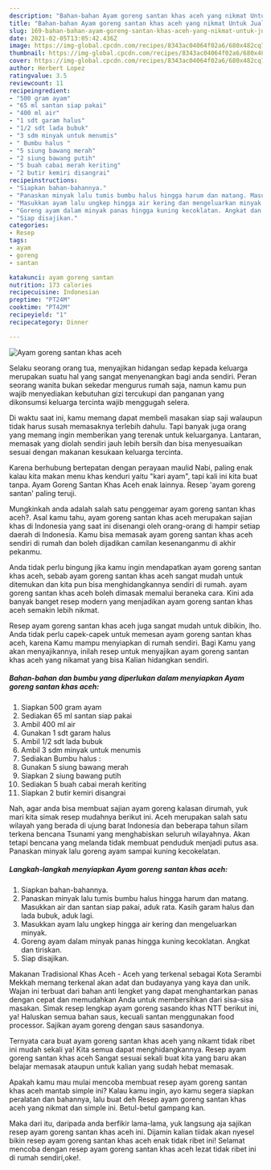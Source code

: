 ```yaml
---
description: "Bahan-bahan Ayam goreng santan khas aceh yang nikmat Untuk Jualan"
title: "Bahan-bahan Ayam goreng santan khas aceh yang nikmat Untuk Jualan"
slug: 169-bahan-bahan-ayam-goreng-santan-khas-aceh-yang-nikmat-untuk-jualan
date: 2021-02-05T13:05:42.436Z
image: https://img-global.cpcdn.com/recipes/8343ac04064f02a6/680x482cq70/ayam-goreng-santan-khas-aceh-foto-resep-utama.jpg
thumbnail: https://img-global.cpcdn.com/recipes/8343ac04064f02a6/680x482cq70/ayam-goreng-santan-khas-aceh-foto-resep-utama.jpg
cover: https://img-global.cpcdn.com/recipes/8343ac04064f02a6/680x482cq70/ayam-goreng-santan-khas-aceh-foto-resep-utama.jpg
author: Herbert Lopez
ratingvalue: 3.5
reviewcount: 11
recipeingredient:
- "500 gram ayam"
- "65 ml santan siap pakai"
- "400 ml air"
- "1 sdt garam halus"
- "1/2 sdt lada bubuk"
- "3 sdm minyak untuk menumis"
- " Bumbu halus "
- "5 siung bawang merah"
- "2 siung bawang putih"
- "5 buah cabai merah keriting"
- "2 butir kemiri disangrai"
recipeinstructions:
- "Siapkan bahan-bahannya."
- "Panaskan minyak lalu tumis bumbu halus hingga harum dan matang. Masukkan air dan santan siap pakai, aduk rata. Kasih garam halus dan lada bubuk, aduk lagi."
- "Masukkan ayam lalu ungkep hingga air kering dan mengeluarkan minyak."
- "Goreng ayam dalam minyak panas hingga kuning kecoklatan. Angkat dan tiriskan."
- "Siap disajikan."
categories:
- Resep
tags:
- ayam
- goreng
- santan

katakunci: ayam goreng santan 
nutrition: 173 calories
recipecuisine: Indonesian
preptime: "PT24M"
cooktime: "PT42M"
recipeyield: "1"
recipecategory: Dinner

---
```



![Ayam goreng santan khas aceh](https://img-global.cpcdn.com/recipes/8343ac04064f02a6/680x482cq70/ayam-goreng-santan-khas-aceh-foto-resep-utama.jpg)

Selaku seorang orang tua, menyajikan hidangan sedap kepada keluarga merupakan suatu hal yang sangat menyenangkan bagi anda sendiri. Peran seorang  wanita bukan sekedar mengurus rumah saja, namun kamu pun wajib menyediakan kebutuhan gizi tercukupi dan panganan yang dikonsumsi keluarga tercinta wajib menggugah selera.

Di waktu  saat ini, kamu memang dapat membeli masakan siap saji walaupun tidak harus susah memasaknya terlebih dahulu. Tapi banyak juga orang yang memang ingin memberikan yang terenak untuk keluarganya. Lantaran, memasak yang diolah sendiri jauh lebih bersih dan bisa menyesuaikan sesuai dengan makanan kesukaan keluarga tercinta. 

Karena berhubung bertepatan dengan perayaan maulid Nabi, paling enak kalau kita makan menu khas kenduri yaitu &#34;kari ayam&#34;, tapi kali ini kita buat tanpa. Ayam Goreng Santan Khas Aceh enak lainnya. Resep &#39;ayam goreng santan&#39; paling teruji.

Mungkinkah anda adalah salah satu penggemar ayam goreng santan khas aceh?. Asal kamu tahu, ayam goreng santan khas aceh merupakan sajian khas di Indonesia yang saat ini disenangi oleh orang-orang di hampir setiap daerah di Indonesia. Kamu bisa memasak ayam goreng santan khas aceh sendiri di rumah dan boleh dijadikan camilan kesenanganmu di akhir pekanmu.

Anda tidak perlu bingung jika kamu ingin mendapatkan ayam goreng santan khas aceh, sebab ayam goreng santan khas aceh sangat mudah untuk ditemukan dan kita pun bisa menghidangkannya sendiri di rumah. ayam goreng santan khas aceh boleh dimasak memalui beraneka cara. Kini ada banyak banget resep modern yang menjadikan ayam goreng santan khas aceh semakin lebih nikmat.

Resep ayam goreng santan khas aceh juga sangat mudah untuk dibikin, lho. Anda tidak perlu capek-capek untuk memesan ayam goreng santan khas aceh, karena Kamu mampu menyiapkan di rumah sendiri. Bagi Kamu yang akan menyajikannya, inilah resep untuk menyajikan ayam goreng santan khas aceh yang nikamat yang bisa Kalian hidangkan sendiri.

<!--inarticleads1-->

##### Bahan-bahan dan bumbu yang diperlukan dalam menyiapkan Ayam goreng santan khas aceh:

1. Siapkan 500 gram ayam
1. Sediakan 65 ml santan siap pakai
1. Ambil 400 ml air
1. Gunakan 1 sdt garam halus
1. Ambil 1/2 sdt lada bubuk
1. Ambil 3 sdm minyak untuk menumis
1. Sediakan  Bumbu halus :
1. Gunakan 5 siung bawang merah
1. Siapkan 2 siung bawang putih
1. Sediakan 5 buah cabai merah keriting
1. Siapkan 2 butir kemiri disangrai


Nah, agar anda bisa membuat sajian ayam goreng kalasan dirumah, yuk mari kita simak resep mudahnya berikut ini. Aceh merupakan salah satu wilayah yang berada di ujung barat Indonesia dan beberapa tahun silam terkena bencana Tsunami yang menghabiskan seluruh wilayahnya. Akan tetapi bencana yang melanda tidak membuat penduduk menjadi putus asa. Panaskan minyak lalu goreng ayam sampai kuning kecokelatan. 

<!--inarticleads2-->

##### Langkah-langkah menyiapkan Ayam goreng santan khas aceh:

1. Siapkan bahan-bahannya.
1. Panaskan minyak lalu tumis bumbu halus hingga harum dan matang. Masukkan air dan santan siap pakai, aduk rata. Kasih garam halus dan lada bubuk, aduk lagi.
1. Masukkan ayam lalu ungkep hingga air kering dan mengeluarkan minyak.
1. Goreng ayam dalam minyak panas hingga kuning kecoklatan. Angkat dan tiriskan.
1. Siap disajikan.


Makanan Tradisional Khas Aceh - Aceh yang terkenal sebagai Kota Serambi Mekkah memang terkenal akan adat dan budayanya yang kaya dan unik. Wajan ini terbuat dari bahan anti lengket yang dapat menghantarkan panas dengan cepat dan memudahkan Anda untuk membersihkan dari sisa-sisa masakan. Simak resep lengkap ayam goreng sasando khas NTT berikut ini, ya! Haluskan semua bahan saus, kecuali santan menggunakan food processor. Sajikan ayam goreng dengan saus sasandonya. 

Ternyata cara buat ayam goreng santan khas aceh yang nikamt tidak ribet ini mudah sekali ya! Kita semua dapat menghidangkannya. Resep ayam goreng santan khas aceh Sangat sesuai sekali buat kita yang baru akan belajar memasak ataupun untuk kalian yang sudah hebat memasak.

Apakah kamu mau mulai mencoba membuat resep ayam goreng santan khas aceh mantab simple ini? Kalau kamu ingin, ayo kamu segera siapkan peralatan dan bahannya, lalu buat deh Resep ayam goreng santan khas aceh yang nikmat dan simple ini. Betul-betul gampang kan. 

Maka dari itu, daripada anda berfikir lama-lama, yuk langsung aja sajikan resep ayam goreng santan khas aceh ini. Dijamin kalian tiidak akan nyesel bikin resep ayam goreng santan khas aceh enak tidak ribet ini! Selamat mencoba dengan resep ayam goreng santan khas aceh lezat tidak ribet ini di rumah sendiri,oke!.

